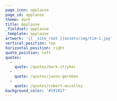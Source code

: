 ```yaml
---
page_icon: applause
page_id: applause
theme: dark
title: Applause
_fieldset: applause
_template: applause
artwork: '{{ _site_root }}assets/img/tim-1.jpg'
vertical_position: top
horizontal_position: right
quote_position: left
quotes:
  - 
    quote: /quotes/mark-stryker
  - 
    quote: /quotes/janos-gereben
  - 
    quote: /quotes/robert-mccolley
background_color: '#191817'
---
```



